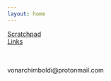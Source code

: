 ```yaml
---
layout: home
---
```

[Scratchpad](/scratchpad/)  
[Links](/links/)  
<br>
<br>
<div class="muted small">vonarchimboldi@protonmail.com</div>
